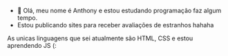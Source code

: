 - 👋 Olá, meu nome é Anthony e estou estudando programação faz algum tempo.
- Estou publicando sites para receber avaliações de estranhos hahaha

As unicas linguagens que sei atualmente são HTML, CSS e estou aprendendo JS (:
